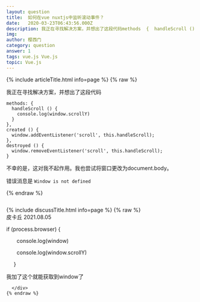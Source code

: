 ```yaml
---
layout: question
title:  如何在vue nuxtjs中监听滚动事件？
date:   2020-03-23T06:43:56.000Z
description: 我正在寻找解决方案，并想出了这段代码methods  {  handleScroll () {    console.log(window.scr...
img: 
author: 樱西门
category: question
answer: 1
tags: vue.js Vue.js
topic: Vue.js
---
```

<div class="article-root">
  <div class="article">
    {% include articleTitle.html info=page %}
    {% raw %}
    <div class="article-content"><p><font style="vertical-align: inherit;"><font style="vertical-align: inherit;">我正在寻找解决方案，并想出了这段代码</font></font></p>

<pre><code>methods: {<font></font>
  handleScroll () {<font></font>
    console.log(window.scrollY)<font></font>
  }<font></font>
},<font></font>
created () {<font></font>
  window.addEventListener('scroll', this.handleScroll);<font></font>
},<font></font>
destroyed () {<font></font>
  window.removeEventListener('scroll', this.handleScroll);<font></font>
}<font></font>
</code></pre>

<p><font style="vertical-align: inherit;"><font style="vertical-align: inherit;">不幸的是，这对我不起作用。</font><font style="vertical-align: inherit;">我也尝试将窗口更改为document.body。</font></font></p>

<p><font style="vertical-align: inherit;"><font style="vertical-align: inherit;">错误消息是 </font></font><code>Window is not defined</code></p></div>
    {% endraw %}
  </div>
  <p style="height: 0;width:0;overflow: hidden;"> 第2865篇《如何在vue nuxtjs中监听滚动事件？》来自Winter(https://github.com/aiyld/aiyld.github.io)的站点</p>
  <div class="discuss-wrapper">
    {% include discussTitle.html info=page %}
    {% raw %}
    <div class="discuss-item">
        <div class="discuss-parent">
          <div class="discuss-meta">
            <span class="discuss-user">皮卡丘</span>
            <span class="discuss-time">2021.08.05</span>
          </div>
          <div class="discuss-comment"><p>if (process.browser) {</p><p>&nbsp; &nbsp; &nbsp; &nbsp;console.log(window)</p><p>&nbsp; &nbsp; &nbsp; &nbsp;console.log(window.scrollY)</p><p>&nbsp; &nbsp; &nbsp;}</p><p>我加了这个就能获取到window了</p></div>
        </div>
        
      </div>
    {% endraw %}
  </div>
<div>
